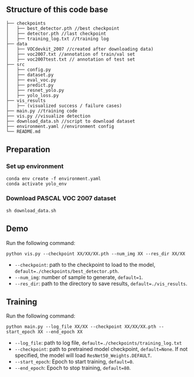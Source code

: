 ## Structure of this code base
```
├── checkpoints
│   ├── best_detector.pth //best checkpoint
│   ├── detector.pth //last checkpoint
│   ├── training_log.txt //training log
├── data
│   ├── VOCdevkit_2007 //created after downloading data)
│   ├── voc2007.txt //annotation of train/val set
│   ├── voc2007test.txt // annotation of test set 
├── src
│   ├── config.py
│   ├── dataset.py
│   ├── eval_voc.py
│   ├── predict.py
│   ├── resnet_yolo.py
│   ├── yolo_loss.py
├── vis_results
│   ├── (visualized success / failure cases)
├── main.py //training code
├── vis.py //visualize detection
├── download_data.sh //script to download dataset
├── environment.yaml //environment config
└── README.md
```

## Preparation
### Set up environment
```
conda env create -f environment.yaml
conda activate yolo_env
```
### Download PASCAL VOC 2007 dataset
```
sh download_data.sh
```

## Demo
Run the following command:
```
python vis.py --checkpoint XX/XX/XX.pth --num_img XX --res_dir XX/XX
```
- `--checkpoint`: path to the checkpoint to load to the model, `default=./checkpoints/best_detector.pth`.
- `--num_img`: number of sample to generate, `default=1`.
- `--res_dir`: path to the directory to save results, `default=./vis_results`.

## Training
Run the following command:
```
python main.py --log_file XX/XX --checkpoint XX/XX/XX.pth --start_epoch XX --end_epoch XX
```
- `--log_file`: path to log file, `default=./checkpoints/training_log.txt`
- `--checkpoint`: path to pretrained model checkpoint, `default=None`. If not specified, the model will load `ResNet50_Weights.DEFAULT`.
- `--start_epoch`: Epoch to start training, `default=0`.
- `--end_epoch`: Epoch to stop training, `default=80`.